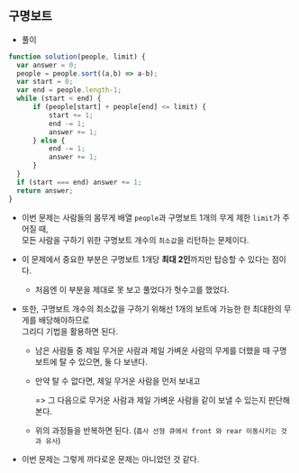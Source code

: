 ## 구명보트     
- 풀이    

```javascript    
function solution(people, limit) {
  var answer = 0;
  people = people.sort((a,b) => a-b);
  var start = 0;
  var end = people.length-1;
  while (start < end) {
      if (people[start] + people[end] <= limit) {
          start += 1;
          end -= 1;
          answer += 1;
      } else {
          end -= 1;
          answer += 1;
      }
  }
  if (start === end) answer += 1;
  return answer;
}
```     
- 이번 문제는 사람들의 몸무게 배열 `people`과 구명보트 1개의 무게 제한 `limit`가 주어질 때,     
  모든 사람을 구하기 위한 구명보트 개수의 `최소값`을 리턴하는 문제이다.    
  
- 이 문제에서 중요한 부분은 구명보트 1개당 **최대 2인**까지만 탑승할 수 있다는 점이다.    
  - 처음엔 이 부분을 제대로 못 보고 풀었다가 헛수고를 했었다.    

- 또한, 구명보트 개수의 최소값을 구하기 위해선 1개의 보트에 가능한 한 최대한의 무게를 배당해야하므로   
  그리디 기법을 활용하면 된다.    
  
  - 남은 사람들 중 제일 무거운 사람과 제일 가벼운 사람의 무게를 더했을 때 구명보트에 탈 수 있으면, 둘 다 보낸다.    
    
  - 만약 탈 수 없다면, 제일 무거운 사람을 먼저 보내고     
    
    => 그 다음으로 무거운 사람과 제일 가벼운 사람을 같이 보낼 수 있는지 판단해본다.       
  
  - 위의 과정들을 반복하면 된다. (`흡사 선형 큐에서 front 와 rear 이동시키는 것과 유사`)            


- 이번 문제는 그렇게 까다로운 문제는 아니었던 것 같다.           
 
